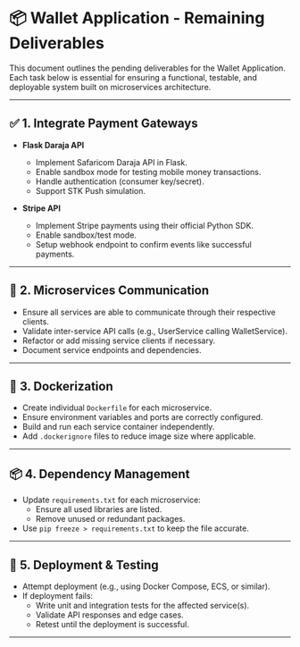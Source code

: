 # 📦 Wallet Application - Remaining Deliverables

This document outlines the pending deliverables for the Wallet Application. Each task below is essential for ensuring a functional, testable, and deployable system built on microservices architecture.

---

## ✅ 1. Integrate Payment Gateways

- **Flask Daraja API**
  - Implement Safaricom Daraja API in Flask.
  - Enable sandbox mode for testing mobile money transactions.
  - Handle authentication (consumer key/secret).
  - Support STK Push simulation.

- **Stripe API**
  - Implement Stripe payments using their official Python SDK.
  - Enable sandbox/test mode.
  - Setup webhook endpoint to confirm events like successful payments.

---

## 🔗 2. Microservices Communication

- Ensure all services are able to communicate through their respective clients.
- Validate inter-service API calls (e.g., UserService calling WalletService).
- Refactor or add missing service clients if necessary.
- Document service endpoints and dependencies.

---

## 🐳 3. Dockerization

- Create individual `Dockerfile` for each microservice.
- Ensure environment variables and ports are correctly configured.
- Build and run each service container independently.
- Add `.dockerignore` files to reduce image size where applicable.

---

## 📦 4. Dependency Management

- Update `requirements.txt` for each microservice:
  - Ensure all used libraries are listed.
  - Remove unused or redundant packages.
- Use `pip freeze > requirements.txt` to keep the file accurate.

---

## 🚀 5. Deployment & Testing

- Attempt deployment (e.g., using Docker Compose, ECS, or similar).
- If deployment fails:
  - Write unit and integration tests for the affected service(s).
  - Validate API responses and edge cases.
  - Retest until the deployment is successful.

---